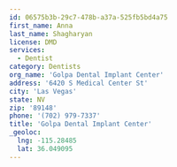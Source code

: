 ```yaml
---
id: 06575b3b-29c7-478b-a37a-525fb5bd4a75
first_name: Anna
last_name: Shagharyan
license: DMD
services:
  - Dentist
category: Dentists
org_name: 'Golpa Dental Implant Center'
address: '6420 S Medical Center St'
city: 'Las Vegas'
state: NV
zip: '89148'
phone: '(702) 979-7337'
title: 'Golpa Dental Implant Center'
_geoloc:
  lng: -115.28485
  lat: 36.049095
---
```

